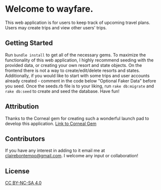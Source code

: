 # Welcome to wayfare.

This web application is for users to keep track of upcoming travel plans. Users may create trips and view other users' trips. 

## Getting Started
Run `bundle install` to get all of the necessary gems. To maximize the functionality of this web application, I highly recommend seeding with the provided data, or creating your own resort and state objects. On the frontend there is not a way to create/edit/delete resorts and states. Additionally, if you would like to start with some trips and user accounts already created - comment in the code below "Optional Faker Data" before you seed. Once the seeds.rb file is to your liking, run `rake db:migrate` and `rake db:seed` to create and seed the database. Have fun!

## Attribution
Thanks to the Corneal gem for creating such a wonderful launch pad to develop this application. 
[Link to Corneal Gem]( https://github.com/thebrianemory/corneal)


## Contributors 
If you have any interest in adding to it email me at clairebontempo@gmail.com. I welcome any input or collaboration!


## License
[CC BY-NC-SA 4.0]( https://creativecommons.org/licenses/by-nc-sa/4.0/
)
